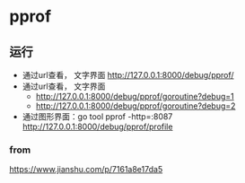 # pprof


## 运行
- 通过url查看， 文字界面 http://127.0.0.1:8000/debug/pprof/
- 通过url查看， 文字界面 
  - http://127.0.0.1:8000/debug/pprof/goroutine?debug=1
  - http://127.0.0.1:8000/debug/pprof/goroutine?debug=2
- 通过图形界面：go tool pprof -http=:8087 http://127.0.0.1:8000/debug/pprof/profile

### from
https://www.jianshu.com/p/7161a8e17da5